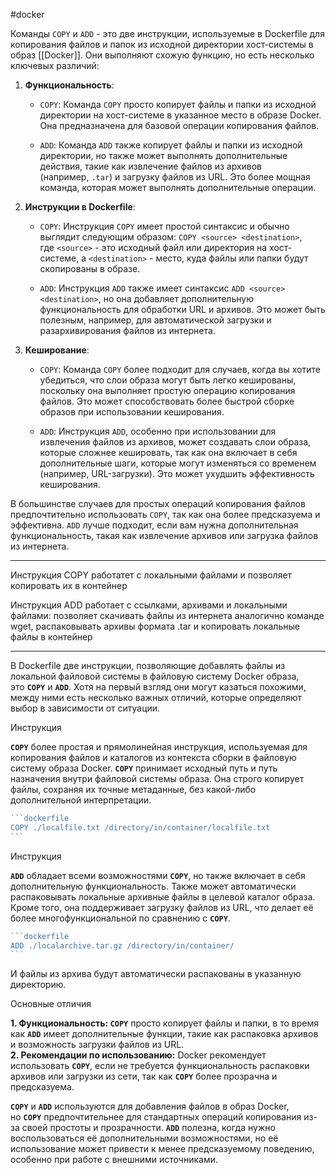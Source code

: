#docker 

Команды `COPY` и `ADD` - это две инструкции, используемые в Dockerfile для копирования файлов и папок из исходной директории хост-системы в образ [[Docker]]. Они выполняют схожую функцию, но есть несколько ключевых различий:

1. **Функциональность**:
    
    - `COPY`: Команда `COPY` просто копирует файлы и папки из исходной директории на хост-системе в указанное место в образе Docker. Она предназначена для базовой операции копирования файлов.
        
    - `ADD`: Команда `ADD` также копирует файлы и папки из исходной директории, но также может выполнять дополнительные действия, такие как извлечение файлов из архивов (например, `.tar`) и загрузку файлов из URL. Это более мощная команда, которая может выполнять дополнительные операции.
        
2. **Инструкции в Dockerfile**:
    
    - `COPY`: Инструкция `COPY` имеет простой синтаксис и обычно выглядит следующим образом: `COPY <source> <destination>`, где `<source>` - это исходный файл или директория на хост-системе, а `<destination>` - место, куда файлы или папки будут скопированы в образе.
        
    - `ADD`: Инструкция `ADD` также имеет синтаксис `ADD <source> <destination>`, но она добавляет дополнительную функциональность для обработки URL и архивов. Это может быть полезным, например, для автоматической загрузки и разархивирования файлов из интернета.
        
3. **Кеширование**:
    
    - `COPY`: Команда `COPY` более подходит для случаев, когда вы хотите убедиться, что слои образа могут быть легко кешированы, поскольку она выполняет простую операцию копирования файлов. Это может способствовать более быстрой сборке образов при использовании кеширования.
        
    - `ADD`: Инструкция `ADD`, особенно при использовании для извлечения файлов из архивов, может создавать слои образа, которые сложнее кешировать, так как она включает в себя дополнительные шаги, которые могут изменяться со временем (например, URL-загрузки). Это может ухудшить эффективность кеширования.
        

В большинстве случаев для простых операций копирования файлов предпочтительно использовать `COPY`, так как она более предсказуема и эффективна. `ADD` лучше подходит, если вам нужна дополнительная функциональность, такая как извлечение архивов или загрузка файлов из интернета.

-----

Инструкция COPY работатет с локальными файлами и позволяет копировать их в контейнер

Инструкция ADD работает с ссылками, архивами и локальными файлами: позволяет скачивать файлы из интернета аналогично команде wget, распаковывать архивы формата .tar и копировать локальные файлы в контейнер

-----

В Dockerfile две инструкции, позволяющие добавлять файлы из локальной файловой системы в файловую систему Docker образа, это **`COPY`** и **`ADD`**. Хотя на первый взгляд они могут казаться похожими, между ними есть несколько важных отличий, которые определяют выбор в зависимости от ситуации.

Инструкция

**`COPY`** более простая и прямолинейная инструкция, используемая для копирования файлов и каталогов из контекста сборки в файловую систему образа Docker. **`COPY`** принимает исходный путь и путь назначения внутри файловой системы образа. Она строго копирует файлы, сохраняя их точные метаданные, без какой-либо дополнительной интерпретации.

````go
```dockerfile
COPY ./localfile.txt /directory/in/container/localfile.txt
```
````

Инструкция

**`ADD`** обладает всеми возможностями **`COPY`**, но также включает в себя дополнительную функциональность. Также может автоматически распаковывать локальные архивные файлы в целевой каталог образа. Кроме того, она поддерживает загрузку файлов из URL, что делает её более многофункциональной по сравнению с **`COPY`**.

````go
```dockerfile
ADD ./localarchive.tar.gz /directory/in/container/
```
````

И файлы из архива будут автоматически распакованы в указанную директорию.

Основные отличия

**1. Функциональность: `COPY`** просто копирует файлы и папки, в то время как **`ADD`** имеет дополнительные функции, такие как распаковка архивов и возможность загрузки файлов из URL.  
**2. Рекомендации по использованию:** Docker рекомендует использовать **`COPY`**, если не требуется функциональность распаковки архивов или загрузки из сети, так как **`COPY`** более прозрачна и предсказуема.

**`COPY`** и **`ADD`** используются для добавления файлов в образ Docker, но **`COPY`** предпочтительнее для стандартных операций копирования из-за своей простоты и прозрачности. **`ADD`** полезна, когда нужно воспользоваться её дополнительными возможностями, но её использование может привести к менее предсказуемому поведению, особенно при работе с внешними источниками.